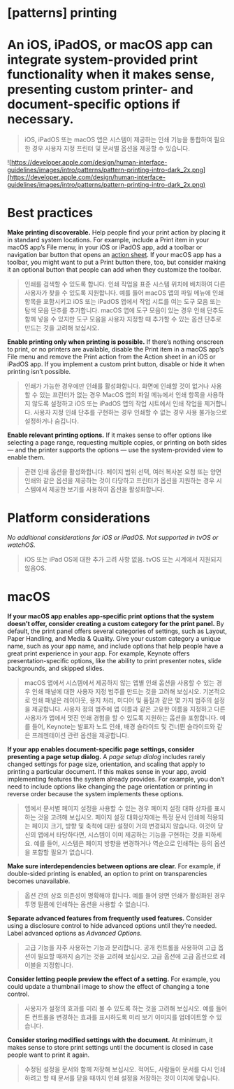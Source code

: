 # **[patterns] printing**

# An iOS, iPadOS, or macOS app can integrate system-provided print functionality when it makes sense, presenting custom printer- and document-specific options if necessary.
> iOS, iPadOS 또는 macOS 앱은 시스템이 제공하는 인쇄 기능을 통합하여 필요한 경우 사용자 지정 프린터 및 문서별 옵션을 제공할 수 있습니다.
>




![https://developer.apple.com/design/human-interface-guidelines/images/intro/patterns/pattern-printing-intro-dark_2x.png](https://developer.apple.com/design/human-interface-guidelines/images/intro/patterns/pattern-printing-intro-dark_2x.png)

# **Best practices**

**Make printing discoverable.** Help people find your print action by placing it in standard system locations. For example, include a Print item in your macOS app’s File menu; in your iOS or iPadOS app, add a toolbar or navigation bar button that opens an [action sheet](../components/presentation/action-sheets/). If your macOS app has a toolbar, you might want to put a Print button there, too, but consider making it an optional button that people can add when they customize the toolbar.
> 인쇄를 검색할 수 있도록 합니다. 인쇄 작업을 표준 시스템 위치에 배치하여 다른 사용자가 찾을 수 있도록 지원합니다. 예를 들어 macOS 앱의 파일 메뉴에 인쇄 항목을 포함시키고 iOS 또는 iPadOS 앱에서 작업 시트를 여는 도구 모음 또는 탐색 모음 단추를 추가합니다. macOS 앱에 도구 모음이 있는 경우 인쇄 단추도 함께 넣을 수 있지만 도구 모음을 사용자 지정할 때 추가할 수 있는 옵션 단추로 만드는 것을 고려해 보십시오.
>




**Enable printing only when printing is possible.** If there’s nothing onscreen to print, or no printers are available, disable the Print item in a macOS app’s File menu and remove the Print action from the Action sheet in an iOS or iPadOS app. If you implement a custom print button, disable or hide it when printing isn’t possible.
> 인쇄가 가능한 경우에만 인쇄를 활성화합니다. 화면에 인쇄할 것이 없거나 사용할 수 있는 프린터가 없는 경우 MacOS 앱의 파일 메뉴에서 인쇄 항목을 사용하지 않도록 설정하고 iOS 또는 iPadOS 앱의 작업 시트에서 인쇄 작업을 제거합니다. 사용자 지정 인쇄 단추를 구현하는 경우 인쇄할 수 없는 경우 사용 불가능으로 설정하거나 숨깁니다.
>




**Enable relevant printing options.** If it makes sense to offer options like selecting a page range, requesting multiple copies, or printing on both sides — and the printer supports the options — use the system-provided view to enable them.
> 관련 인쇄 옵션을 활성화합니다. 페이지 범위 선택, 여러 복사본 요청 또는 양면 인쇄와 같은 옵션을 제공하는 것이 타당하고 프린터가 옵션을 지원하는 경우 시스템에서 제공한 보기를 사용하여 옵션을 활성화합니다.
>




# **Platform considerations**

*No additional considerations for iOS or iPadOS. Not supported in tvOS or watchOS.*
> iOS 또는 iPad OS에 대한 추가 고려 사항 없음. tvOS 또는 시계에서 지원되지 않음OS.
>




# **macOS**

**If your macOS app enables app-specific print options that the system doesn’t offer, consider creating a custom category for the print panel.** By default, the print panel offers several categories of settings, such as Layout, Paper Handling, and Media & Quality. Give your custom category a unique name, such as your app name, and include options that help people have a great print experience in your app. For example, Keynote offers presentation-specific options, like the ability to print presenter notes, slide backgrounds, and skipped slides.
> macOS 앱에서 시스템에서 제공하지 않는 앱별 인쇄 옵션을 사용할 수 있는 경우 인쇄 패널에 대한 사용자 지정 범주를 만드는 것을 고려해 보십시오. 기본적으로 인쇄 패널은 레이아웃, 용지 처리, 미디어 및 품질과 같은 몇 가지 범주의 설정을 제공합니다. 사용자 정의 범주에 앱 이름과 같은 고유한 이름을 지정하고 다른 사용자가 앱에서 멋진 인쇄 경험을 할 수 있도록 지원하는 옵션을 포함합니다. 예를 들어, Keynote는 발표자 노트 인쇄, 배경 슬라이드 및 건너뛴 슬라이드와 같은 프레젠테이션 관련 옵션을 제공합니다.
>




**If your app enables document-specific page settings, consider presenting a page setup dialog.** A *page setup dialog* includes rarely changed settings for page size, orientation, and scaling that apply to printing a particular document. If this makes sense in your app, avoid implementing features the system already provides. For example, you don’t need to include options like changing the page orientation or printing in reverse order because the system implements these options.
> 앱에서 문서별 페이지 설정을 사용할 수 있는 경우 페이지 설정 대화 상자를 표시하는 것을 고려해 보십시오. 페이지 설정 대화상자에는 특정 문서 인쇄에 적용되는 페이지 크기, 방향 및 축척에 대한 설정이 거의 변경되지 않습니다. 이것이 당신의 앱에서 타당하다면, 시스템이 이미 제공하는 기능을 구현하는 것을 피하세요. 예를 들어, 시스템은 페이지 방향을 변경하거나 역순으로 인쇄하는 등의 옵션을 포함할 필요가 없습니다.
>




**Make sure interdependencies between options are clear.** For example, if double-sided printing is enabled, an option to print on transparencies becomes unavailable.
> 옵션 간의 상호 의존성이 명확해야 합니다. 예를 들어 양면 인쇄가 활성화된 경우 투명 필름에 인쇄하는 옵션을 사용할 수 없습니다.
>




**Separate advanced features from frequently used features.** Consider using a disclosure control to hide advanced options until they’re needed. Label advanced options as *Advanced Options*.
> 고급 기능을 자주 사용하는 기능과 분리합니다. 공개 컨트롤을 사용하여 고급 옵션이 필요할 때까지 숨기는 것을 고려해 보십시오. 고급 옵션에 고급 옵션으로 레이블을 지정합니다.
>




**Consider letting people preview the effect of a setting.** For example, you could update a thumbnail image to show the effect of changing a tone control.
> 사용자가 설정의 효과를 미리 볼 수 있도록 하는 것을 고려해 보십시오. 예를 들어 톤 컨트롤을 변경하는 효과를 표시하도록 미리 보기 이미지를 업데이트할 수 있습니다.
>




**Consider storing modified settings with the document.** At minimum, it makes sense to store print settings until the document is closed in case people want to print it again.
> 수정된 설정을 문서와 함께 저장해 보십시오. 적어도, 사람들이 문서를 다시 인쇄하려고 할 때 문서를 닫을 때까지 인쇄 설정을 저장하는 것이 이치에 맞습니다.
>



